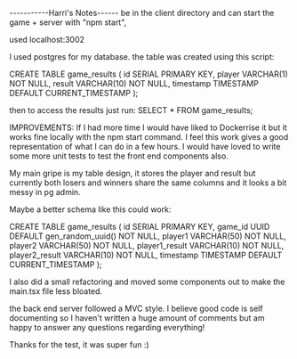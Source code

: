 -----------Harri's Notes------
be in the client directory and can start the game + server with "npm start",

used localhost:3002

I used postgres for my database. the table was created using this script:

 CREATE TABLE game_results (
     id SERIAL PRIMARY KEY,
     player VARCHAR(1) NOT NULL,
     result VARCHAR(10) NOT NULL,
     timestamp TIMESTAMP DEFAULT CURRENT_TIMESTAMP
 );

 then to access the results just run: SELECT * FROM game_results;

IMPROVEMENTS:
If I had more time I would have liked to Dockerrise it but it works fine locally with the npm
start command. I feel this work gives a good representation of what I can do in a few hours. I would have loved to write some more unit tests to test the front end components also. 

My main gripe is my table design, it stores the player and result but currently both losers and winners share the same columns and it looks a bit messy in pg admin. 

Maybe a better schema like this could work: 

CREATE TABLE game_results (
    id SERIAL PRIMARY KEY,
    game_id UUID DEFAULT gen_random_uuid() NOT NULL,
    player1 VARCHAR(50) NOT NULL,
    player2 VARCHAR(50) NOT NULL,
    player1_result VARCHAR(10) NOT NULL,
    player2_result VARCHAR(10) NOT NULL,
    timestamp TIMESTAMP DEFAULT CURRENT_TIMESTAMP
);

I also did a small refactoring and moved some components out to make the main.tsx file less bloated.

the back end server followed a MVC style. I believe good code is self documenting so I haven't written
a huge amount of comments but am happy to answer any questions regarding everything!

Thanks for the test, it was super fun :) 